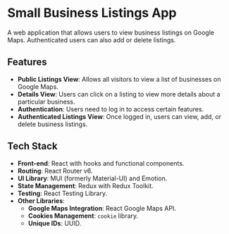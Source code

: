 # Small Business Listings App

A web application that allows users to view business listings on Google Maps. Authenticated users can also add or delete listings.

## Features

- **Public Listings View**: Allows all visitors to view a list of businesses on Google Maps.
- **Details View**: Users can click on a listing to view more details about a particular business.
- **Authentication**: Users need to log in to access certain features.
- **Authenticated Listings View**: Once logged in, users can view, add, or delete business listings.

## Tech Stack

- **Front-end**: React with hooks and functional components.
- **Routing**: React Router v6.
- **UI Library**: MUI (formerly Material-UI) and Emotion.
- **State Management**: Redux with Redux Toolkit.
- **Testing**: React Testing Library.
- **Other Libraries**:
  - **Google Maps Integration**: React Google Maps API.
  - **Cookies Management**: `cookie` library.
  - **Unique IDs**: UUID.
